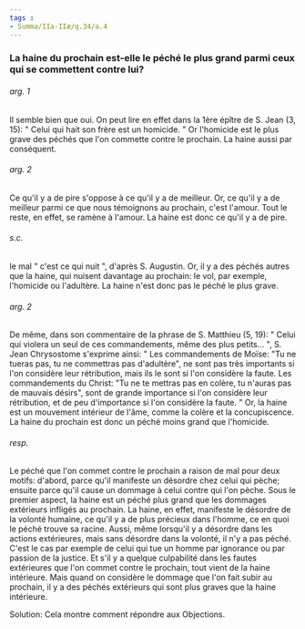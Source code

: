 ```yaml
---
tags : 
- Summa/IIa-IIæ/q.34/a.4
---
```


### La haine du prochain est-elle le péché le plus grand parmi ceux qui se commettent contre lui?

###### arg. 1
Il semble bien que oui. On peut lire en effet dans la 1ère épître de S. Jean (3, 15): " Celui qui hait son frère est un homicide. " Or l'homicide est le plus grave des péchés que l'on commette contre le prochain. La haine aussi par conséquent. 

###### arg. 2
Ce qu'il y a de pire s'oppose à ce qu'il y a de meilleur. Or, ce qu'il y a de meilleur parmi ce que nous témoignons au prochain, c'est l'amour. Tout le reste, en effet, se ramène à l'amour. La haine est donc ce qu'il y a de pire. 

###### s.c.
le mal " c'est ce qui nuit ", d'après S. Augustin. Or, il y a des péchés autres que la haine, qui nuisent davantage au prochain: le vol, par exemple, l'homicide ou l'adultère. La haine n'est donc pas le péché le plus grave. 

###### arg. 2
De même, dans son commentaire de la phrase de S. Matthieu (5, 19): " Celui qui violera un seul de ces commandements, même des plus petits... ", S. Jean Chrysostome s'exprime ainsi: " Les commandements de Moïse: "Tu ne tueras pas, tu ne commettras pas d'adultère", ne sont pas très importants si l'on considère leur rétribution, mais ils le sont si l'on considère la faute. Les commandements du Christ: "Tu ne te mettras pas en colère, tu n'auras pas de mauvais désirs", sont de grande importance si l'on considère leur rétribution, et de peu d'importance si l'on considère la faute. " Or, la haine est un mouvement intérieur de l'âme, comme la colère et la concupiscence. La haine du prochain est donc un péché moins grand que l'homicide. 

###### resp.
Le péché que l'on commet contre le prochain a raison de mal pour deux motifs: d'abord, parce qu'il manifeste un désordre chez celui qui pèche; ensuite parce qu'il cause un dommage à celui contre qui l'on pèche. Sous le premier aspect, la haine est un péché plus grand que les dommages extérieurs infligés au prochain. La haine, en effet, manifeste le désordre de la volonté humaine, ce qu'il y a de plus précieux dans l'homme, ce en quoi le péché trouve sa racine. Aussi, même lorsqu'il y a désordre dans les actions extérieures, mais sans désordre dans la volonté, il n'y a pas péché. C'est le cas par exemple de celui qui tue un homme par ignorance ou par passion de la justice. Et s'il y a quelque culpabilité dans les fautes extérieures que l'on commet contre le prochain, tout vient de la haine intérieure. Mais quand on considère le dommage que l'on fait subir au prochain, il y a des péchés extérieurs qui sont plus graves que la haine intérieure. 

Solution: Cela montre comment répondre aux Objections. 

